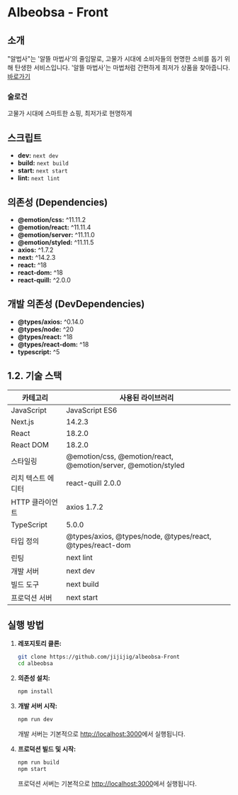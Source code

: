# Albeobsa - Front

## 소개   
"알법사"는 '알뜰 마법사'의 줄임말로, 고물가 시대에 소비자들의 현명한 소비를 돕기 위해 탄생한 서비스입니다. 
'알뜰 마법사'는 마법처럼 간편하게 최저가 상품을 찾아줍니다.
[바로가기](https://albeobsa-front.vercel.app)

### 술로건
고물가 시대에 스마트한 쇼핑, 최저가로 현명하게



## 스크립트

- **dev:** `next dev`
- **build:** `next build`
- **start:** `next start`
- **lint:** `next lint`

## 의존성 (Dependencies)

- **@emotion/css:** ^11.11.2
- **@emotion/react:** ^11.11.4
- **@emotion/server:** ^11.11.0
- **@emotion/styled:** ^11.11.5
- **axios:** ^1.7.2
- **next:** ^14.2.3
- **react:** ^18
- **react-dom:** ^18
- **react-quill:** ^2.0.0

## 개발 의존성 (DevDependencies)

- **@types/axios:** ^0.14.0
- **@types/node:** ^20
- **@types/react:** ^18
- **@types/react-dom:** ^18
- **typescript:** ^5

## 1.2. 기술 스택

| 카테고리            | 사용된 라이브러리           |
|---------------------|----------------------------|
| JavaScript          | JavaScript ES6             |
| Next.js             | 14.2.3                     |
| React               | 18.2.0                     |
| React DOM           | 18.2.0                     |
| 스타일링            | @emotion/css, @emotion/react, @emotion/server, @emotion/styled |
| 리치 텍스트 에디터  | react-quill 2.0.0          |
| HTTP 클라이언트     | axios 1.7.2                |
| TypeScript          | 5.0.0                      |
| 타입 정의           | @types/axios, @types/node, @types/react, @types/react-dom |
| 린팅                | next lint                  |
| 개발 서버           | next dev                   |
| 빌드 도구           | next build                 |
| 프로덕션 서버       | next start                 |


## 실행 방법

1. **레포지토리 클론:**
    ```bash
    git clone https://github.com/jijijig/albeobsa-Front
    cd albeobsa
    ```

2. **의존성 설치:**
    ```bash
    npm install
    ```

3. **개발 서버 시작:**
    ```bash
    npm run dev
    ```
    개발 서버는 기본적으로 [http://localhost:3000](http://localhost:3000)에서 실행됩니다.

4. **프로덕션 빌드 및 시작:**
    ```bash
    npm run build
    npm start
    ```
    프로덕션 서버는 기본적으로 [http://localhost:3000](http://localhost:3000)에서 실행됩니다.


